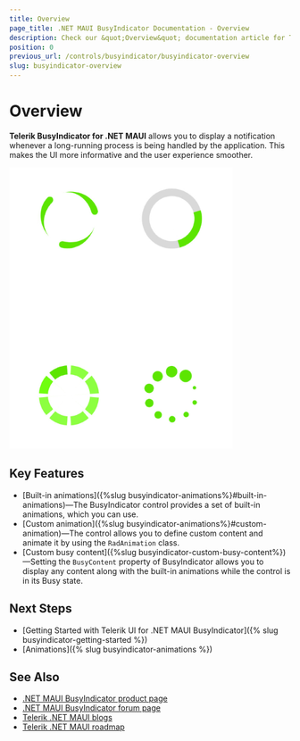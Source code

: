 ```yaml
---
title: Overview
page_title: .NET MAUI BusyIndicator Documentation - Overview
description: Check our &quot;Overview&quot; documentation article for Telerik BusyIndicator for .NET MAUI.
position: 0
previous_url: /controls/busyindicator/busyindicator-overview
slug: busyindicator-overview
---
```


# Overview

**Telerik BusyIndicator for .NET MAUI** allows you to display a notification whenever a long-running process is being handled by the application. This makes the UI more informative and the user experience smoother.

![BusyIndicator Overview](images/busyindicator-overview.png)

## Key Features

* [Built-in animations]({%slug busyindicator-animations%}#built-in-animations)&mdash;The BusyIndicator control provides a set of built-in animations, which you can use.
* [Custom animation]({%slug busyindicator-animations%}#custom-animation)&mdash;The control allows you to define custom content and animate it by using the `RadAnimation` class.
* [Custom busy content]({%slug busyindicator-custom-busy-content%})&mdash;Setting the `BusyContent` property of BusyIndicator allows you to display any content along with the built-in animations while the control is in its Busy state.

## Next Steps

- [Getting Started with Telerik UI for .NET MAUI BusyIndicator]({% slug busyindicator-getting-started %})
- [Animations]({% slug busyindicator-animations %})

## See Also

- [.NET MAUI BusyIndicator product page](https://www.telerik.com/maui-ui/busyindicator)
- [.NET MAUI BusyIndicator forum page](https://www.telerik.com/forums/maui?tagId=1856)
- [Telerik .NET MAUI blogs](https://www.telerik.com/blogs/mobile-net-maui)
- [Telerik .NET MAUI roadmap](https://www.telerik.com/support/whats-new/maui-ui/roadmap)
